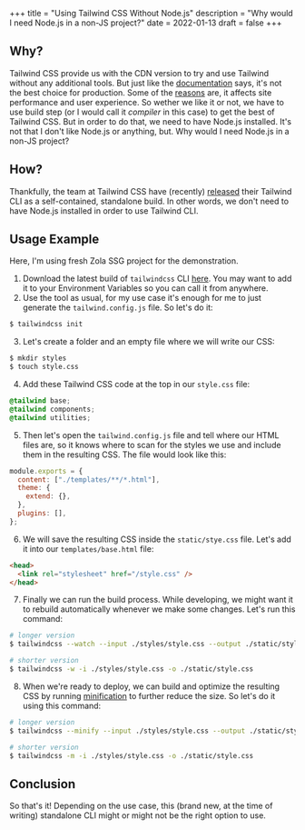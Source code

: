 +++
title = "Using Tailwind CSS Without Node.js"
description = "Why would I need Node.js in a non-JS project?"
date = 2022-01-13
draft = false
+++

## Why?

Tailwind CSS provide us with the CDN version to try and use Tailwind without any additional tools.
But just like the [documentation](https://tailwindcss.com/docs/installation/play-cdn) says, it's not the best choice for production.
Some of the [reasons](https://github.com/tailwindlabs/tailwindcss/discussions/7637#discussioncomment-2243443) are, it affects site performance and user experience.
So wether we like it or not, we have to use build step (or I would call it _compiler_ in this case) to get the best of Tailwind CSS.
But in order to do that, we need to have Node.js installed.
It's not that I don't like Node.js or anything, but.
Why would I need Node.js in a non-JS project?

## How?

Thankfully, the team at Tailwind CSS have (recently) [released](https://tailwindcss.com/blog/standalone-cli) their Tailwind CLI as a self-contained, standalone build. In other words, we don't need to have Node.js installed in order to use Tailwind CLI.

## Usage Example

Here, I'm using fresh Zola SSG project for the demonstration.

1. Download the latest build of `tailwindcss` CLI [here](https://github.com/tailwindlabs/tailwindcss/releases/latest). You may want to add it to your Environment Variables so you can call it from anywhere.
2. Use the tool as usual, for my use case it's enough for me to just generate the `tailwind.config.js` file. So let's do it:

```sh
$ tailwindcss init
```

3. Let's create a folder and an empty file where we will write our CSS:

```sh
$ mkdir styles
$ touch style.css
```

4. Add these Tailwind CSS code at the top in our `style.css` file:

```css
@tailwind base;
@tailwind components;
@tailwind utilities;
```

5. Then let's open the `tailwind.config.js` file and tell where our HTML files are, so it knows where to scan for the styles we use and include them in the resulting CSS. The file would look like this:

```js
module.exports = {
  content: ["./templates/**/*.html"],
  theme: {
    extend: {},
  },
  plugins: [],
};
```

6. We will save the resulting CSS inside the `static/stye.css` file. Let's add it into our `templates/base.html` file:

```html
<head>
  <link rel="stylesheet" href="/style.css" />
</head>
```

7. Finally we can run the build process. While developing, we might want it to rebuild automatically whenever we make some changes. Let's run this command:

```sh
# longer version
$ tailwindcss --watch --input ./styles/style.css --output ./static/style.css

# shorter version
$ tailwindcss -w -i ./styles/style.css -o ./static/style.css
```

8. When we're ready to deploy, we can build and optimize the resulting CSS by running [minification](https://developer.mozilla.org/en-US/docs/Glossary/minification) to further reduce the size. So let's do it using this command:

```sh
# longer version
$ tailwindcss --minify --input ./styles/style.css --output ./static/style.css

# shorter version
$ tailwindcss -m -i ./styles/style.css -o ./static/style.css
```

## Conclusion

So that's it! Depending on the use case, this (brand new, at the time of writing) standalone CLI might or might not be the right option to use.
